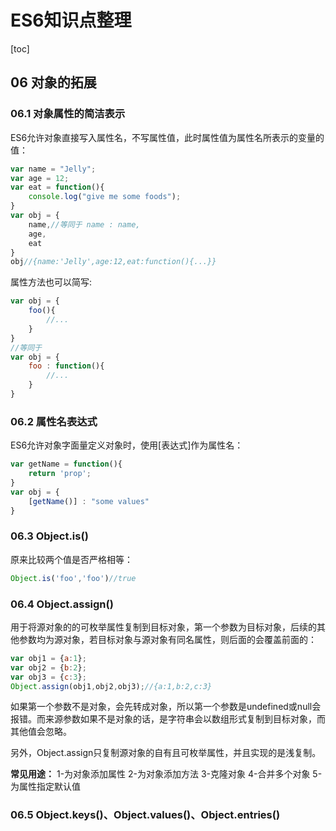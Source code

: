 # ES6知识点整理

[toc]

## 06 对象的拓展

### 06.1 对象属性的简洁表示

ES6允许对象直接写入属性名，不写属性值，此时属性值为属性名所表示的变量的值：

```javascript
var name = "Jelly";
var age = 12;
var eat = function(){
    console.log("give me some foods");
}
var obj = {
    name,//等同于 name : name,
    age,
    eat
}
obj//{name:'Jelly',age:12,eat:function(){...}}
```

属性方法也可以简写:

```javascript
var obj = {
    foo(){
        //...
    }
}
//等同于
var obj = {
    foo : function(){
        //...
    }
}
```

### 06.2 属性名表达式

ES6允许对象字面量定义对象时，使用\[表达式]作为属性名：

```javascript
var getName = function(){
    return 'prop';
}
var obj = {
    [getName()] : "some values"
}
```

### 06.3 Object.is()

原来比较两个值是否严格相等：

```javascript
Object.is('foo','foo')//true
```

### 06.4 Object.assign()

用于将源对象的的可枚举属性复制到目标对象，第一个参数为目标对象，后续的其他参数均为源对象，若目标对象与源对象有同名属性，则后面的会覆盖前面的：

```javascript
var obj1 = {a:1};
var obj2 = {b:2};
var obj3 = {c:3};
Object.assign(obj1,obj2,obj3);//{a:1,b:2,c:3}
```

如果第一个参数不是对象，会先转成对象，所以第一个参数是undefined或null会报错。而来源参数如果不是对象的话，是字符串会以数组形式复制到目标对象，而其他值会忽略。

另外，Object.assign只复制源对象的自有且可枚举属性，并且实现的是浅复制。

**常见用途：**
1-为对象添加属性
2-为对象添加方法
3-克隆对象
4-合并多个对象
5-为属性指定默认值

### 06.5 Object.keys()、Object.values()、Object.entries()
